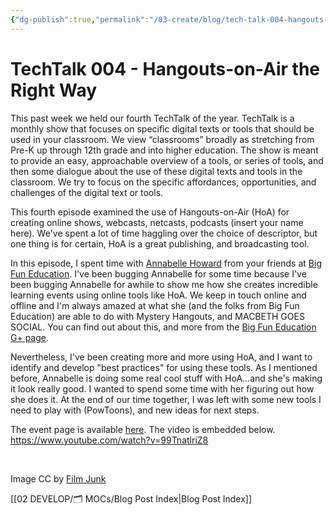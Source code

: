 ```yaml
---
{"dg-publish":true,"permalink":"/03-create/blog/tech-talk-004-hangouts-on-air-the-right-way/","title":"TechTalk 004 - Hangouts-on-Air (HoA) the \"Right\" Way","tags":["hangouts","techtalk"]}
---
```


# TechTalk 004 - Hangouts-on-Air the Right Way

This past week we held our fourth TechTalk of the year. TechTalk is a monthly show that focuses on specific digital texts or tools that should be used in your classroom. We view “classrooms” broadly as stretching from Pre-K up through 12th grade and into higher education. The show is meant to provide an easy, approachable overview of a tools, or series of tools, and then some dialogue about the use of these digital texts and tools in the classroom. We try to focus on the specific affordances, opportunities, and challenges of the digital text or tools.

This fourth episode examined the use of Hangouts-on-Air (HoA) for creating online shows, webcasts, netcasts, podcasts (insert your name here). We've spent a lot of time haggling over the choice of descriptor, but one thing is for certain, HoA is a great publishing, and broadcasting tool.

In this episode, I spent time with [Annabelle Howard](https://plus.google.com/u/0/+AnnabelleHoward/posts) from your friends at [Big Fun Education](http://www.bigfuneducation.org/). I've been bugging Annabelle for some time because I've been bugging Annabelle for awhile to show me how she creates incredible learning events using online tools like HoA. We keep in touch online and offline and I'm always amazed at what she (and the folks from Big Fun Education) are able to do with Mystery Hangouts, and MACBETH GOES SOCIAL. You can find out about this, and more from the [Big Fun Education G+ page](https://plus.google.com/u/0/+BigfuneducationOrgK-12/posts).

Nevertheless, I've been creating more and more using HoA, and I want to identify and develop "best practices" for using these tools. As I mentioned before, Annabelle is doing some real cool stuff with HoA...and she's making it look really good. I wanted to spend some time with her figuring out how she does it. At the end of our time together, I was left with some new tools I need to play with (PowToons), and new ideas for next steps.

The event page is available [here](https://plus.google.com/u/0/events/cnco0otfkfn7tjlel95sn5aigg0). The video is embedded below. https://www.youtube.com/watch?v=99TnatlriZ8

 

Image CC by [Film Junk](http://filmjunk.com/2009-08-23/the-official-film-junk-podcast-equipment-guide-and-tips-for-podcasting/)

[[02 DEVELOP/🗂️ MOCs/Blog Post Index\|Blog Post Index]]